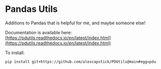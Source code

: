 # Pandas Utils

 Additions to Pandas that is helpful for me, and maybe someone else!


Documentation is available here: [https://pdutils.readthedocs.io/en/latest/index.html](https://pdutils.readthedocs.io/en/latest/index.html)


To install:

```
pip install git+https://github.com/alexcapstick/PDUtils@main#egg=pdu
```
